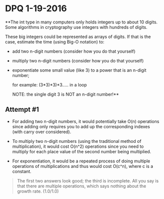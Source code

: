 # DPQ 1-19-2016

**The int type in many computers only holds integers up to about 10 digits. Some algorithms in cryptography use integers with hundreds of digits.

These big integers could be represented as arrays of digits. If that is the case, estimate the time (using Big-O notation) to:

* add two n-digit numbers (consider how you do that yourself)
* multiply two n-digit numbers (consider how you do that yourself)
* exponentiate some small value (like 3) to a power that is an n-digit number;

  for example: (3*3)*3)*3..... in a loop

  NOTE: the single digit 3 is NOT an n-digit number!**

## Attempt #1

- For adding two n-digit numbers, it would potentially take O(n) operations since adding only requires you to add up the corresponding indexes (with carry over considered).

- To multiply two n-digit numbers (using the traditional method of multiplication), it would cost O(n^2) operations since you need to multiply for each place value of the second number being multiplied.

- For exponentiation, it would be a repeated process of doing multiple operations of multiplications and thus would cost O(c^n), where c is a constant.

> The first two answers look good; the third is incomplete. All you say is that there are multiple operations, which says nothing about the growth rate. (1.0/1.0)